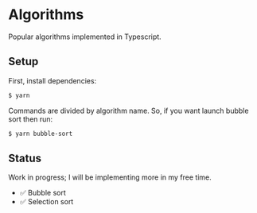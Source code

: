 # Algorithms

Popular algorithms implemented in Typescript.

## Setup

First, install dependencies:

```sh
$ yarn
```

Commands are divided by algorithm name. So, if you want launch bubble sort then run:

```sh
$ yarn bubble-sort
```

## Status

Work in progress; I will be implementing more in my free time.

- ✅ Bubble sort
- ✅ Selection sort
